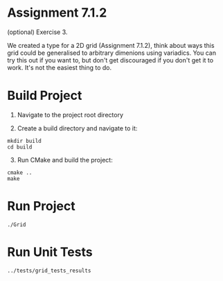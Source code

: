 # Assignment 7.1.2

(optional) Exercise 3.

We created a type for a 2D grid (Assignment 7.1.2), think about ways this grid could be generalised to arbitrary dimenions using variadics.  You can try this out if you want to, but don't get discouraged if you don't get it to work.  It's not the easiest thing to do.

# Build Project

1. Navigate to the project root directory

2. Create a build directory and navigate to it:

```shell
mkdir build
cd build
```

3. Run CMake and build the project:

```shell
cmake ..
make
```

# Run Project

```shell 
./Grid
```

# Run Unit Tests

```shell
../tests/grid_tests_results
```
